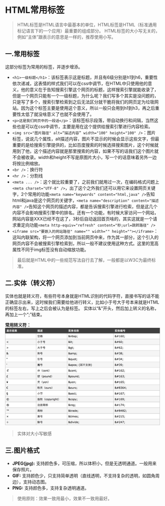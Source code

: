 # HTML常用标签
> HTML标签是HTML语言中最基本的单位，HTML标签是HTML（标准通用标记语言下的一个应用）最重要的组成部分。
> HTML标签的大小写无关的，例如“主体”<body>跟<BODY>表示的意思是一样的，推荐使用小写。

## 一.常用标签
这部分标签为常用的标签，并逐步增添。

* `<h1>一级标题</h1>`：该标签表示这是标题，并且有6级分别是h1到h6，重要性依次递减，这表情的样式我们可以在css中调节，在HTML中只使用他的意义，他的意义在于告知搜索引擎这个网页的标题，这样搜索引擎就能收录了，但是一个网页只能有一个一级标题，为什么呢？我们写多个其实是没问题的，只是写了多个，搜索引擎检索到之后无法区分就干脆将我们的网页定为垃圾网站。因为这个标签主要是使用这个意义，所以一般只会用到h1到h3，再之后重要性太低了就没啥意义了也就不会使用了。
* `<p>这是我们网页中的一段话</p>`：该标签标示段落，带自动换行和间隔，当然这些也是可以在css中调节，主要是用在这个提供给搜索引擎进行内容检索。
* `<img src="图片路径" alt=“描述内容” width="100" height="100" />`：图片标签，说说几个属性，alt描述内容，图片不显示的时候会显示这些文字，但最重要的是给搜索引擎提供的，比如百度搜索的时候选择搜索图片，这个时候就用到了他，这个描述内容就是那里搜索的内容，如果不写的话我们这个图片就不会被收录。width和height不写是原图片大小，写一个的话意味着另外一边将按比例缩放。
* `<br />`：换行符
* `<hr />`：分割线
* `<meta ... />`：这个就比较重要了，之前我们就用过一次，在编码格式问题上`<meta charset="UTF-8" />`，出了这个之外我们还可以用它来设置网页关键字，2个常用的功能`<meta name="keywords" content="html,java" />`告知html和java是这个网页的关键字，`<meta name="description" content="描述内容" />`告知这个网页的描述内容，都是告诉搜索引擎进行检索，但是这几个内容不会影响搜索引擎中的排名。还有一个功能，有时候大家访问一个网站，网站内容是XXX已经不在这了，3秒后自动返回首页啥的，其实这就是一个请求重定向功能`<meta http-equiv="refresh" content="秒;url=跳转路径" />`
* `<iframe src="要嵌入的网站路径" name="" width="" height=""></iframe>`：这叫内联架构，将一个网页添加到当前网页中来，作为其一部分，这个引入的网页内容不会被搜索引擎检索到，所以一般不建议使用这种方式。这里的宽高属性不同于img标签没有自动缩放功能。

> 最后就是HTML中的一些规范写法自行去了解，一般都是以W3C为最终标准。

## 二.实体（转义符）
实体也就是转义符，有些符号本身就是HTML识别的代码字符，直接书写的话不能正确显示出来，这时候我们需要给他进行转义，比如小于号大于号本来就是HTML的标签左右，写上之后会被认为是标签。
实体以“&”开头，然后加上转义的名称，再加上一个“;”结束。

**常用转义符：**
![](res/mipmap/html_label_entity.jpg)

> 实体对大小写敏感


## 三.图片格式
* **JPEG(jpg):** 支持颜色多，可压缩，所以体积小，但是无透明通道。一般用来保存照片。
* **GIF:** 支持颜色少，只支持简单透明（直线透明，不支持复杂的透明，如圆角周边），支持动态图。
* **PNG:** 支持颜色多，支持复杂透明通道。

> 使用原则：效果一致用最小，效果不一致用最好。


